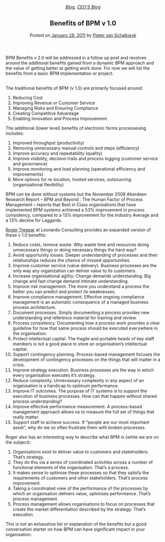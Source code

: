 
<article class="post-241 post type-post status-publish format-standard has-post-thumbnail hentry category-blog category-pieter-blog tag-bpm" id="post-241">
<div class="article-inner">
<header class="entry-header">
<div class="entry-header-text entry-header-text-top text-center">
<h6 class="entry-category is-xsmall"><a href="https://xmpro.com/category/blog/" rel="category tag">Blog</a>, <a href="https://xmpro.com/category/blog/pieter-blog/" rel="category tag">CEO'S Blog</a></h6><h1 class="entry-title">Benefits of BPM v 1.0</h1><div class="entry-divider is-divider small"></div>
<div class="entry-meta uppercase is-xsmall">
<span class="posted-on">Posted on <a href="https://xmpro.com/benefits-of-bpm-v-1-0/" rel="bookmark"><time class="entry-date published" datetime="2011-01-28T05:59:16+00:00">January 28, 2011</time></a></span> <span class="byline">by <span class="meta-author vcard"><a class="url fn n" href="https://xmpro.com/author/pietervs/">Pieter van Schalkwyk</a></span></span> </div>
</div>
</header>
<div class="entry-content single-page">
<p>BPM Benefits v 2.0 will be addressed in a follow up post and revolves around the additional benefits gained from a dynamic BPM approach and the value of getting better at getting work done. For now we will list the benefits from a basic BPM implementation or project.</p>
<p> <br/>
The traditional benefits of BPM (v 1.0) are primarily focused around:</p>
<ol>
<li>Reducing Cost</li>
<li>Improving Revenue or Customer Service</li>
<li>Managing Risks and Ensuring Compliance</li>
<li>Creating Competitive Advantage</li>
<li>Enabling Innovation and Process Improvement</li>
</ol>
<p>The additional (lower level) benefits of electronic forms processesing includes:</p>
<ol>
<li>Improved throughput (productivity)</li>
<li>Removing unnecessary manual controls and steps (efficiency)</li>
<li>Improve accuracy and repeatability (quality)</li>
<li>Improve visibility, decision trails and process logging (customer service and governance)</li>
<li>Improve monitoring and load planning (operational efficiency and improvements)</li>
<li>More options for re-location, hosted services, outsourcing (organisational flexibility)</li>
</ol>
<p>BPM can be done without systems but the November 2008 Aberdeen Research Report – BPM and Beyond : The Human Factor of Process Management – reports that Best in Class organisations that have implemented BPM systems achieved a 53% improvement in process consistency, compared to a 13% improvement for the Industry Average and a 13% decline for Laggards.</p>
<p><a href="http://au.linkedin.com/in/rogertregear" rel="noopener noreferrer" target="_blank">Roger Tregear</a> at Leonardo Consulting provides an expanded version of these v 1.0 benefits:</p>
<ol>
<li>Reduce costs, remove waste. Why waste time and resources doing unnecessary things or doing necessary things the hard way?</li>
<li>Avoid opportunity losses. Deeper understanding of processes and their relationships reduces the chance of missed opportunities.</li>
<li>Improve customer service (value delivery). Business processes are the only way any organization can deliver value to its customers.</li>
<li>Increase organisational agility. Change demands understanding. Big change and fast change demand intimate understanding.</li>
<li>Improve risk management. The more you understand a process the better you can predict and protect its weaknesses.</li>
<li>Improve compliance management. Effective ongoing compliance management is an automatic consequence of a managed business process architecture.</li>
<li>Document processes. Simply documenting a process provides new understanding and reference material for training and review.</li>
<li>Process consistency. Documenting how a process work provides a clear guideline for how that same process should be executed everywhere in the organisation.</li>
<li>Protect intellectual capital. The fragile and portable heads of key staff members is not a good place to store an organisation’s intellectual capital.</li>
<li>Support contingency planning. Process-based management focuses the development of contingency processes on the things that will matter in a crisis.</li>
<li>Improve strategy execution. Business processes are the way in which every organisation executes it’s strategy.</li>
<li>Reduce complexity. Unnecessary complexity in any aspect of an organisation is a handicap to optimum performance.</li>
<li>Improve IT outcomes. The purpose of IT systems is to support the execution of business processes. How can that happen without shared process understanding?</li>
<li>Improve effective performance measurement. A process-based management approach allows us to measure the full set of things that really matter.</li>
<li>Support staff to achieve success. If “people are our most important asset”, why do we so often frustrate them with broken processes.</li>
</ol>
<p>Roger also has an interesting way to describe what BPM is (while we are on the subject):</p>
<ol>
<li>Organisations exist to deliver value to customers and stakeholders. That’s strategy.</li>
<li>They do this via a series of coordinated activities across a number of functional elements of the organisation. That’s a process.</li>
<li>It makes sense to optimise these processes so that they satisfy the requirements of customers and other stakeholders. That’s process improvement.</li>
<li>Taking a coordinated view of the performance of the processes by which an organisation delivers value, optimises performance. That’s process management.</li>
<li>Process management allows organisations to focus on processes that create the market differentiation described by the strategy. That’s execution.</li>
</ol>
<p>This is not an exhaustive list or explanation of the benefits but a good conversation starter on how BPM can have significant impact in your organisation.</p>
<div class="blog-share text-center"><div class="is-divider medium"></div><div class="social-icons share-icons share-row relative"><a aria-label="Share on WhatsApp" class="icon button circle is-outline tooltip whatsapp show-for-medium" data-action="share/whatsapp/share" href="whatsapp://send?text=Benefits%20of%20BPM%20v%201.0 - https://xmpro.com/benefits-of-bpm-v-1-0/" title="Share on WhatsApp"><i class="icon-whatsapp"></i></a><a aria-label="Share on Facebook" class="icon button circle is-outline tooltip facebook" data-label="Facebook" href="https://www.facebook.com/sharer.php?u=https://xmpro.com/benefits-of-bpm-v-1-0/" onclick="window.open(this.href,this.title,'width=500,height=500,top=300px,left=300px'); return false;" rel="noopener nofollow" target="_blank" title="Share on Facebook"><i class="icon-facebook"></i></a><a aria-label="Share on Twitter" class="icon button circle is-outline tooltip twitter" href="https://twitter.com/share?url=https://xmpro.com/benefits-of-bpm-v-1-0/" onclick="window.open(this.href,this.title,'width=500,height=500,top=300px,left=300px'); return false;" rel="noopener nofollow" target="_blank" title="Share on Twitter"><i class="icon-twitter"></i></a><a aria-label="Email to a Friend" class="icon button circle is-outline tooltip email" href="/cdn-cgi/l/email-protection#c3fcb0b6a1a9a6a0b7fe81a6ada6a5aab7b0e6f1f3aca5e6f1f381938ee6f1f3b5e6f1f3f2edf3e5a1aca7bafe80aba6a0a8e6f1f3b7abaab0e6f1f3acb6b7e6f082e6f1f3abb7b7b3b0e6f082e6f185e6f185bbaeb3b1aceda0acaee6f185a1a6ada6a5aab7b0eeaca5eea1b3aeeeb5eef2eef3e6f185" rel="nofollow" title="Email to a Friend"><i class="icon-envelop"></i></a><a aria-label="Pin on Pinterest" class="icon button circle is-outline tooltip pinterest" href="https://pinterest.com/pin/create/button?url=https://xmpro.com/benefits-of-bpm-v-1-0/&amp;media=https://xmpro.com/wp-content/uploads/2010/05/XMPro-Icon-1024x1024.png&amp;description=Benefits%20of%20BPM%20v%201.0" onclick="window.open(this.href,this.title,'width=500,height=500,top=300px,left=300px'); return false;" rel="noopener nofollow" target="_blank" title="Pin on Pinterest"><i class="icon-pinterest"></i></a><a aria-label="Share on LinkedIn" class="icon button circle is-outline tooltip linkedin" href="https://www.linkedin.com/shareArticle?mini=true&amp;url=https://xmpro.com/benefits-of-bpm-v-1-0/&amp;title=Benefits%20of%20BPM%20v%201.0" onclick="window.open(this.href,this.title,'width=500,height=500,top=300px,left=300px'); return false;" rel="noopener nofollow" target="_blank" title="Share on LinkedIn"><i class="icon-linkedin"></i></a></div></div></div>
<nav class="navigation-post" id="nav-below" role="navigation">
<div class="flex-row next-prev-nav bt bb">
<div class="flex-col flex-grow nav-prev text-left">

</div>

</div>
</nav>
</div>
</article>
<div class="comments-area" id="comments">
</div>
